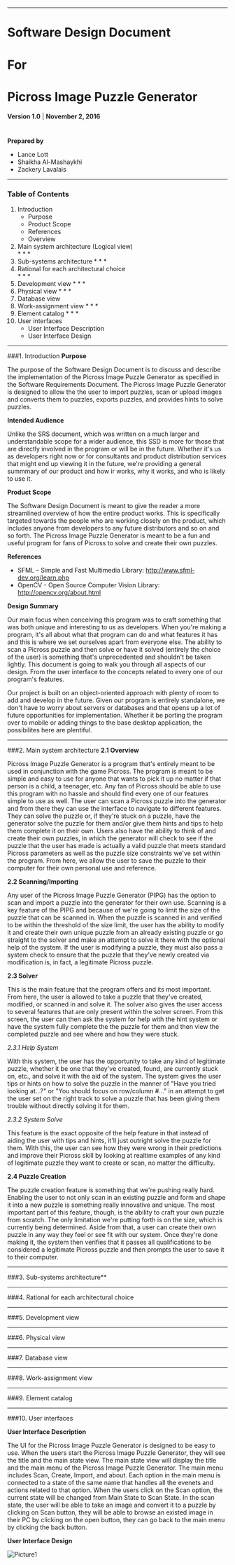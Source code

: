 ﻿#
-----
# Software Design Document
# For
# Picross Image Puzzle Generator 


**Version 1.0** | 
**November 2, 2016**

#

**Prepared by**
- Lance Lott
- Shaikha Al-Mashaykhi
- Zackery Lavalais


 
  



-----
### Table of Contents
1. Introduction                                                           
	* Purpose	                                                                                                                              
    * Product Scope                                                       
    * References                                        
    * Overview	
2. Main system architecture (Logical view)                                                    
    *
    *
    *	
3. Sub-systems architecture
    *
	*
	*
4. Rational for each architectural choice  
    *
	*
	*
5. Development view
    *
	*
	*
6. Physical view
    *
	*
	*
7. Database view
8. Work-assignment view
    *
	*
	*
9. Element catalog
    *
	*
	*
10. User interfaces
    * User Interface Description
	* User Interface Design

	
	
-----
###1. Introduction
**Purpose**

The purpose of the Software Design Document is to discuss and describe the implementation of the Picross Image Puzzle Generator as specified in the Software Requirements Document. The Picross Image Puzzle Generator is designed to allow the the user to import puzzles, scan or upload images and converts them to puzzles, exports puzzles, and provides hints to solve puzzles.

**Intended Audience**

Unlike the SRS document, which was written on a much larger and understandable scope for a wider audience, this SSD is more for those that are directly involved in the program or will be in the future. Whether it's us as developers right now or for consultants and product distribution services that might end up viewing it in the future, we're providing a general summmary of our product and how ir works, why it works, and who is likely to use it. 

**Product Scope**

The Software Design Document is meant to give the reader a more streamlined overview of how the entire product works. This is specifically targeted towards the people who are working closely on the product, which includes anyone from developers to any future distributors and so on and so forth. The Picross Image Puzzle Generator is meant to be a fun and useful program for fans of Picross to solve and create their own puzzles.

**References**

  - SFML – Simple and Fast Multimedia Library: http://www.sfml-dev.org/learn.php 
  - OpenCV - Open Source Computer Vision Library: http://opencv.org/about.html
 

**Design Summary**

Our main focus when conceiving this program was to craft something that was both unique and interesting to us as developers. When you're making a program, it's all about what that program can do and what features it has and this is where we set ourselves apart from everyone else. The ability to scan a Picross puzzle and then solve or have it solved (entirely the choice of the user) is something that's unprecedented and shouldn't be taken lightly. This document is going to walk you through all aspects of our design. From the user interface to the concepts related to every one of our program's features.
 
Our project is built on an object-oriented approach with plenty of room to add and develop in the future. Given our program is entirely standalone, we don't have to worry about servers or databases and that opens up a lot of future opportunities for implementation. Whether it be porting the program over to mobile or adding things to the base desktop application, the possibilites here are plentiful.

-----
###2. Main system architecture
**2.1 Overview**

Picross Image Puzzle Generator is a program that's entirely meant to be used in conjunction with the game Picross. The program is meant to be simple and easy to use for anyone that wants to pick it up no matter if that person is a child, a teenager, etc. Any fan of Picross should be able to use this program with no hassle and should find every one of our features simple to use as well. The user can scan a Picross puzzle into the generator and from there they can use the interface to navigate to different features. They can solve the puzzle or, if they're stuck on a puzzle, have the generator solve the puzzle for them and/or give them hints and tips to help them complete it on their own. Users also have the ability to think of and create their own puzzles, in which the generator will check to see if the puzzle that the user has made is actually a valid puzzle that meets standard Picross parameters as well as the puzzle size constraints we've set within the program. From here, we allow the user to save the puzzle to their computer for their own personal use and reference.

**2.2 Scanning/Importing**

Any user of the Picross Image Puzzle Generator (PIPG) has the option to scan and import a puzzle into the generator for their own use. Scanning is a key feature of the PIPG and because of we're going to limit the size of the puzzle that can be scanned in. When the puzzle is scanned in and verified to be within the threshold of the size limit, the user has the ability to modify it and create their own unique puzzle from an already existing puzzle or go straight to the solver and make an attempt to solve it there with the optional help of the system. If the user is modifying a puzzle, they must also pass a system check to ensure that the puzzle that they've newly created via modification is, in fact, a legitimate Picross puzzle.

**2.3 Solver**

This is the main feature that the program offers and its most important. From here, the user is allowed to take a puzzle that they've created, modified, or scanned in and solve it. The solver also gives the user access to several features that are only present within the solver screen. From this screen, the user can then ask the system for help with the hint system or have the system fully complete the the puzzle for them and then view the completed puzzle and see where and how they were stuck. 

*2.3.1 Help System*

With this system, the user has the opportunity to take any kind of legitimate puzzle, whether it be one that they've created, found, are currently stuck on, etc., and solve it with the aid of the system. The system gives the user tips or hints on how to solve the puzzle in the manner of "Have you tried looking at...?" or "You should focus on row/column #..." in an attempt to get the user set on the right track to solve a puzzle that has been giving them trouble without directly solving it for them.

*2.3.2 System Solve*

This feature is the exact opposite of the help feature in that instead of aiding the user with tips and hints, it'll just outright solve the puzzle for them. With this, the user can see how they were wrong in their predictions and improve their Picross skill by looking at realtime examples of any kind of legitimate puzzle they want to create or scan, no matter the difficulty. 

**2.4 Puzzle Creation**

The puzzle creation feature is something that we're pushing really hard. Enabling the user to not only scan in an existing puzzle and form and shape it into a new puzzle is something really innovative and unique. The most important part of this feature, though, is the ability to craft your own puzzle from scratch. The only limitation we're putting forth is on the size, which is currently being determined. Aside from that, a user can create their own puzzle in any way they feel or see fit with our system. Once they're done making it, the system then verifies that it passes all qualifications to be considered a legitimate Picross puzzle and then prompts the user to save it to their computer. 


-----
###3. Sub-systems architecture**




-----
###4. Rational for each architectural choice                                                       

	
	
-----
###5. Development view                                       


-----
###6. Physical view                                                     




-----
###7. Database view




-----
###8. Work-assignment view
    
	
	
	
----
###9. Element catalog


----
###10. User interfaces

**User Interface Description**

The UI for the Picross Image Puzzle Generator is designed to be easy to use. When the users start the Picross Image Puzzle Generator, they will see the title and the main state view. The main state view will display the title and the main menu of the Picross Image Puzzle Generator. The main menu includes Scan, Create, Import, and about. Each option in the main menu is connected to a state of the same name that handles all the evenets and actions related to that option. When the users click on the Scan option, the current state will be changed from Main State to Scan State. In the scan state, the user will be able to take an image and convert it to a puzzle by clicking on Scan button, 
they will be able to browse an existed image in their PC by clicking on the open button, they can go back to the main menu by clicking the back button.

**User Interface Design**
	
![Picture1](https://s15.postimg.org/tliwh1lor/Picture1.png)

